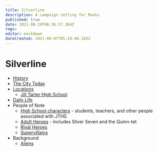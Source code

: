 ```yaml
---
title: Silverline
description: A campaign setting for Masks
published: true
date: 2021-08-10T06:36:57.364Z
tags: 
editor: markdown
dateCreated: 2021-08-07T05:28:40.185Z
---
```


# Silverline
* [History](history)
* [The City Today](the-city-today)
* [Locations](locations)
  * [Jill Tarter High School](jill-tarter-high-school)
* [Daily Life](daily-life)
* People of Note
  * [High School characters](high-school) - students, teachers, and other people associated with JTHS
  * [Adult Heroes](adult-heroes) - includes Silver Seven and the Quinn-tet
  * [Rival Heroes](rival-heroes)
  * [Supervillains](supervillains)
* Background
  * [Aliens](aliens)
